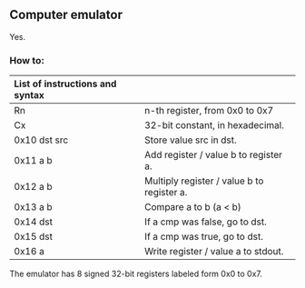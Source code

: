 ## Computer emulator
Yes.
### How to:
| List of instructions and syntax |                                              |
|:--------------------------------|:---------------------------------------------|
| Rn                              | n-th register, from 0x0 to 0x7               |
| Cx                              | 32-bit constant, in hexadecimal.             |
| 0x10 dst src                    | Store value src in dst.                      |
| 0x11 a b                        | Add register / value b to register a.        |
| 0x12 a b                        | Multiply register / value b to register a.   |
| 0x13 a b                        | Compare a to b (a < b)                       |
| 0x14 dst                        | If a cmp was false, go to dst.               |
| 0x15 dst                        | If a cmp was true, go to dst.                |
| 0x16 a                          | Write register / value a to stdout.          |

The emulator has 8 signed 32-bit registers labeled form 0x0 to 0x7.